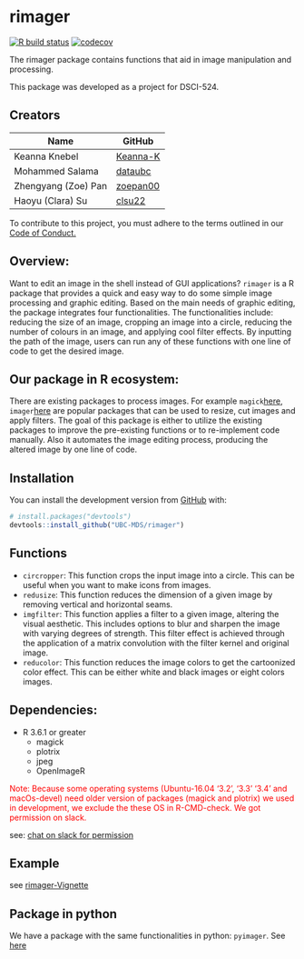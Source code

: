 
<!-- README.md is generated from README.Rmd. Please edit that file -->

# rimager

<!-- badges: start -->

[![R build
status](https://github.com/UBC-MDS/rimager/workflows/R-CMD-check/badge.svg)](https://github.com/UBC-MDS/rimager/actions)
[![codecov](https://codecov.io/gh/UBC-MDS/rimager/branch/master/graph/badge.svg)](https://codecov.io/gh/UBC-MDS/rimager)
<!-- badges: end -->

The rimager package contains functions that aid in image manipulation
and processing.

This package was developed as a project for DSCI-524.

## Creators

| Name                | GitHub                                  |
| ------------------- | --------------------------------------- |
| Keanna Knebel       | [Keanna-K](https://github.com/Keanna-K) |
| Mohammed Salama     | [dataubc](https://github.com/dataubc)   |
| Zhengyang (Zoe) Pan | [zoepan00](https://github.com/zoepan00) |
| Haoyu (Clara) Su    | [clsu22](https://github.com/clsu22)     |

To contribute to this project, you must adhere to the terms outlined in
our [Code of
Conduct.](https://github.com/UBC-MDS/rimager/blob/master/CONDUCT.md)

## Overview:

Want to edit an image in the shell instead of GUI applications?
`rimager` is a R package that provides a quick and easy way to do some
simple image processing and graphic editing. Based on the main needs of
graphic editing, the package integrates four functionalities. The
functionalities include: reducing the size of an image, cropping an
image into a circle, reducing the number of colours in an image, and
applying cool filter effects. By inputting the path of the image, users
can run any of these functions with one line of code to get the desired
image.

## Our package in R ecosystem:

There are existing packages to process images. For example
`magick`[here](https://cran.r-project.org/web/packages/magick/vignettes/intro.html),
`imager`[here](https://dahtah.github.io/imager/imager.html) are popular
packages that can be used to resize, cut images and apply filters. The
goal of this package is either to utilize the existing packages to
improve the pre-existing functions or to re-implement code manually.
Also it automates the image editing process, producing the altered image
by one line of code.

## Installation

You can install the development version from
[GitHub](https://github.com/) with:

``` r
# install.packages("devtools")
devtools::install_github("UBC-MDS/rimager")
```

## Functions

  - `circropper`: This function crops the input image into a circle.
    This can be useful when you want to make icons from images.
  - `redusize`: This function reduces the dimension of a given image by
    removing vertical and horizontal seams.
  - `imgfilter`: This function applies a filter to a given image,
    altering the visual aesthetic. This includes options to blur and
    sharpen the image with varying degrees of strength. This filter
    effect is achieved through the application of a matrix convolution
    with the filter kernel and original image.
  - `reducolor`: This function reduces the image colors to get the
    cartoonized color effect. This can be either white and black images
    or eight colors images.

## Dependencies:

  - R 3.6.1 or greater
      - magick
      - plotrix
      - jpeg
      - OpenImageR

<span style="color:red"> Note: Because some operating systems
(Ubuntu-16.04 ‘3.2’, ‘3.3’ ‘3.4’ and macOs-devel) need older version of
packages (magick and plotrix) we used in development, we exclude the
these OS in R-CMD-check. We got permission on slack.</span>

see: [chat on slack for
permission](https://ubc-mds.slack.com/archives/C24GEK3PV/p1584161232445700?thread_ts=1584159682.445100&cid=C24GEK3PV)

## Example

see
[rimager-Vignette](https://ubc-mds.github.io/rimager/articles/rimager-vignette.html)

## Package in python

We have a package with the same functionalities in python: `pyimager`.
See [here](https://github.com/UBC-MDS/pyimager)
